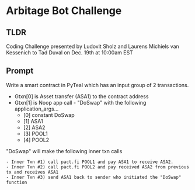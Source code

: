 # Arbitage Bot Challenge

## TLDR

Coding Challenge presented by Ludovit Sholz and Laurens Michiels van Kessenich to Tad Duval on Dec. 19th at 10:00am EST

## Prompt

Write a smart contract in PyTeal which has an input group of 2 transactions.

- Gtxn[0] is Asset transfer (ASA1) to the contract address
- Gtxn[1] is Noop app call - "DoSwap" with the following application_args...
    - [0] constant DoSwap
    - [1] ASA1
    - [2] ASA2
    - [3] POOL1
    - [4] POOL2

"DoSwap" will make the following inner txn calls

    - Inner Txn #1) call pact.fi POOL1 and pay ASA1 to receive ASA2.
    - Inner Txn #2) call pact.fi POOL2 and pay received ASA2 from previous tx and receives ASA1
    - Inner Txn #3) send ASA1 back to sender who initiated the "DoSwap" function
